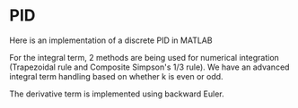 # PID
Here is an implementation of a discrete PID in MATLAB


For the integral term, 2 methods are being used for numerical
integration (Trapezoidal rule and Composite Simpson's 1/3 rule). We have 
an advanced integral term handling based on whether k is even or odd.

The derivative term is implemented using backward Euler.


